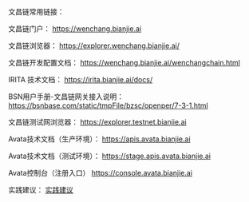 文昌链常用链接：

  文昌链门户：
  https://wenchang.bianjie.ai
  
  文昌链浏览器：
  https://explorer.wenchang.bianjie.ai/
  
  文昌链开发配置文档：
  https://wenchang.bianjie.ai/wenchangchain.html
  
  IRITA 技术文档：
  https://irita.bianjie.ai/docs/
  
  BSN用户手册-文昌链网关接入说明：
  https://bsnbase.com/static/tmpFile/bzsc/openper/7-3-1.html

  文昌链测试网浏览器：
  https://explorer.testnet.bianjie.ai
  
  Avata技术文档（生产环境）：
  https://apis.avata.bianjie.ai
  
  Avata技术文档（测试环境）：
  https://stage.apis.avata.bianjie.ai
  
  Avata控制台（注册入口）
  https://console.avata.bianjie.ai

  实践建议：
  [实践建议](./practices/README.md)
